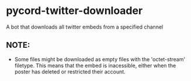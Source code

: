# pycord-twitter-downloader
A bot that downloads all twitter embeds from a specified channel

## NOTE:
* Some files might be downloaded as empty files with the 'octet-stream' filetype. This means that the embed is inacessible, either when the poster has deleted or restricted their account. 
